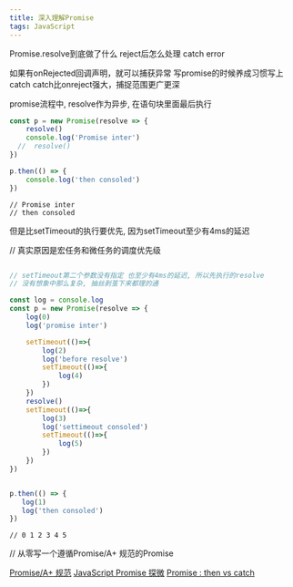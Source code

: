 ```yaml
---
title: 深入理解Promise
tags: JavaScript
---
```


Promise.resolve到底做了什么
reject后怎么处理
catch error


如果有onRejected回调声明，就可以捕获异常
写promise的时候养成习惯写上catch
catch比onreject强大，捕捉范围更广更深






promise流程中, resolve作为异步, 在语句块里面最后执行

```JavaScript
const p = new Promise(resolve => {
    resolve()
    console.log('Promise inter')
  //  resolve()
})

p.then(() => {
    console.log('then consoled')
})
```

```console
// Promise inter
// then consoled
```

但是比setTimeout的执行要优先, 因为setTimeout至少有4ms的延迟

// 真实原因是宏任务和微任务的调度优先级

```JavaScript

// setTimeout第二个参数没有指定 也至少有4ms的延迟, 所以先执行的resolve
// 没有想象中那么复杂, 抽丝剥茧下来都理的通

const log = console.log
const p = new Promise(resolve => {
    log(0)
    log('promise inter')

    setTimeout(()=>{
        log(2)
        log('before resolve')
        setTimeout(()=>{
            log(4)
        })
    })
    resolve()
    setTimeout(()=>{
        log(3)
        log('settimeout consoled')
        setTimeout(()=>{
            log(5)
        })
    })
})


p.then(() => {
   log(1)
   log('then consoled')
})

```


```console
// 0 1 2 3 4 5
```


// 从零写一个遵循Promise/A+ 规范的Promise






 [Promise/A+ 规范](https://promisesaplus.com/)
 [JavaScript Promise 探微](http://www.ituring.com.cn/article/120765)
 [Promise : then vs  catch](https://stackoverflow.com/questions/33278280/promise-then-vs-then-catch)




